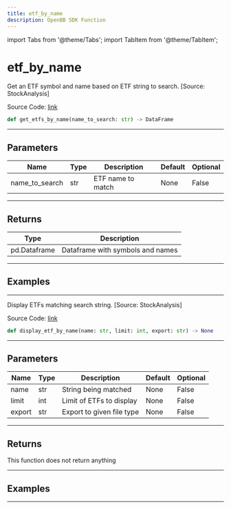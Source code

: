 ```yaml
---
title: etf_by_name
description: OpenBB SDK Function
---
```


import Tabs from '@theme/Tabs';
import TabItem from '@theme/TabItem';

# etf_by_name

<Tabs>
<TabItem value="model" label="Model" default>

Get an ETF symbol and name based on ETF string to search. [Source: StockAnalysis]

Source Code: [link](https://github.com/OpenBB-finance/OpenBBTerminal/tree/main/openbb_terminal/etf/stockanalysis_model.py#L132)

```python
def get_etfs_by_name(name_to_search: str) -> DataFrame
```
---

## Parameters

| Name | Type | Description | Default | Optional |
| ---- | ---- | ----------- | ------- | -------- |
| name_to_search | str | ETF name to match | None | False |

---

## Returns

| Type | Description |
| ---- | ----------- |
| pd.Dataframe | Dataframe with symbols and names |

---

## Examples

---



</TabItem>
<TabItem value="view" label="View">

Display ETFs matching search string. [Source: StockAnalysis]

Source Code: [link](https://github.com/OpenBB-finance/OpenBBTerminal/tree/main/openbb_terminal/etf/stockanalysis_view.py#L99)

```python
def display_etf_by_name(name: str, limit: int, export: str) -> None
```
---

## Parameters

| Name | Type | Description | Default | Optional |
| ---- | ---- | ----------- | ------- | -------- |
| name | str | String being matched | None | False |
| limit | int | Limit of ETFs to display | None | False |
| export | str | Export to given file type | None | False |

---

## Returns

This function does not return anything

---

## Examples

---



</TabItem>
</Tabs>